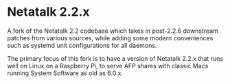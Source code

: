 # Netatalk 2.2.x
A fork of the Netatalk 2.2 codebase which takes in post-2.2.6 downstream patches from various sources, while adding some modern conveniences such as systemd unit configurations for all daemons.

The primary focus of this fork is to have a version of Netatalk 2.2.x that runs well on Linux on a Raspberry Pi, to serve AFP shares with classic Macs running System Software as old as 6.0.x.
